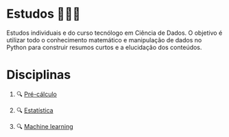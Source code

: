 # Estudos 👩🏻‍💻 

Estudos individuais e do curso tecnólogo em Ciência de Dados. O objetivo é utilizar todo o conhecimento matemático e manipulação de dados no Python para construir resumos curtos e a elucidação dos conteúdos.


# Disciplinas

1. 🔍 [Pré-cálculo](https://github.com/deborabmfreitas/data-science-technologist/tree/main/pre-calculo)

2. 🔍 [Estatística](https://github.com/deborabmfreitas/data-science-technologist/tree/main/estatistica)

3. 🔍 [Machine learning](https://github.com/deborabmfreitas/data-science-technologist/tree/main/machine-learning)

